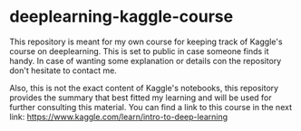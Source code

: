 # deeplearning-kaggle-course
This repository is meant for my own course for keeping track of Kaggle's course on deeplearning. This is set to public in case someone finds it handy. In case of wanting some explanation or details con the repository don't hesitate to contact me.

Also, this is not the exact content of Kaggle's notebooks, this repository provides the summary that best fitted my learning and will be used for further consulting this material. You can find a link to this course in the next link: https://www.kaggle.com/learn/intro-to-deep-learning
